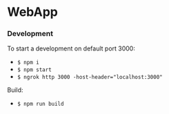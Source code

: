 # WebApp

### Development

To start a development on default port 3000:
* ```$ npm i```
* ```$ npm start```
* ```$ ngrok http 3000 -host-header="localhost:3000"```

Build:
* ```$ npm run build```